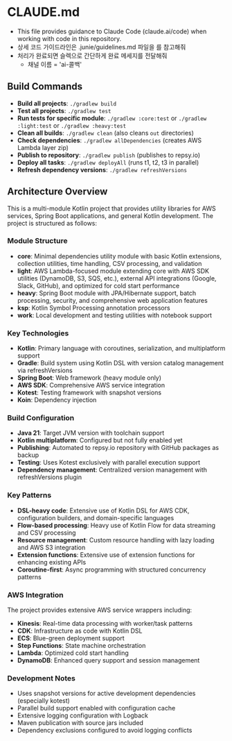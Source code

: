 # CLAUDE.md

- This file provides guidance to Claude Code (claude.ai/code) when working with code in this repository.
- 상세 코드 가이드라인은 .junie/guidelines.md 파일을 를 참고해줘
- 처리가 완료되면 슬렉으로 간단하게 완료 메세지를 전달해줘 
  - 채널 이름 = 'ai-콜백'

## Build Commands

- **Build all projects**: `./gradlew build`
- **Test all projects**: `./gradlew test`
- **Run tests for specific module**: `./gradlew :core:test` or `./gradlew :light:test` or `./gradlew :heavy:test`
- **Clean all builds**: `./gradlew clean` (also cleans `out` directories)
- **Check dependencies**: `./gradlew allDependencies` (creates AWS Lambda layer zip)
- **Publish to repository**: `./gradlew publish` (publishes to repsy.io)
- **Deploy all tasks**: `./gradlew deployAll` (runs t1, t2, t3 in parallel)
- **Refresh dependency versions**: `./gradlew refreshVersions`

## Architecture Overview

This is a multi-module Kotlin project that provides utility libraries for AWS services, Spring Boot applications, and general Kotlin development. The project is structured as follows:

### Module Structure
- **core**: Minimal dependencies utility module with basic Kotlin extensions, collection utilities, time handling, CSV processing, and validation
- **light**: AWS Lambda-focused module extending core with AWS SDK utilities (DynamoDB, S3, SQS, etc.), external API integrations (Google, Slack, GitHub), and optimized for cold start performance
- **heavy**: Spring Boot module with JPA/Hibernate support, batch processing, security, and comprehensive web application features
- **ksp**: Kotlin Symbol Processing annotation processors
- **work**: Local development and testing utilities with notebook support

### Key Technologies
- **Kotlin**: Primary language with coroutines, serialization, and multiplatform support
- **Gradle**: Build system using Kotlin DSL with version catalog management via refreshVersions
- **Spring Boot**: Web framework (heavy module only)
- **AWS SDK**: Comprehensive AWS service integration
- **Kotest**: Testing framework with snapshot versions
- **Koin**: Dependency injection

### Build Configuration
- **Java 21**: Target JVM version with toolchain support
- **Kotlin multiplatform**: Configured but not fully enabled yet
- **Publishing**: Automated to repsy.io repository with GitHub packages as backup
- **Testing**: Uses Kotest exclusively with parallel execution support
- **Dependency management**: Centralized version management with refreshVersions plugin

### Key Patterns
- **DSL-heavy code**: Extensive use of Kotlin DSL for AWS CDK, configuration builders, and domain-specific languages
- **Flow-based processing**: Heavy use of Kotlin Flow for data streaming and CSV processing
- **Resource management**: Custom resource handling with lazy loading and AWS S3 integration
- **Extension functions**: Extensive use of extension functions for enhancing existing APIs
- **Coroutine-first**: Async programming with structured concurrency patterns

### AWS Integration
The project provides extensive AWS service wrappers including:
- **Kinesis**: Real-time data processing with worker/task patterns
- **CDK**: Infrastructure as code with Kotlin DSL
- **ECS**: Blue-green deployment support
- **Step Functions**: State machine orchestration
- **Lambda**: Optimized cold start handling
- **DynamoDB**: Enhanced query support and session management

### Development Notes
- Uses snapshot versions for active development dependencies (especially kotest)
- Parallel build support enabled with configuration cache
- Extensive logging configuration with Logback
- Maven publication with source jars included
- Dependency exclusions configured to avoid logging conflicts